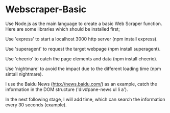 # Webscraper-Basic

Use Node.js as the main language to create a basic Web Scraper function. Here are some libraries which should be installed first;

Use 'express' to start a localhost 3000 http server (npm install express).

Use 'superagent' to request the target webpage (npm install superagent).

Use 'cheerio' to catch the page elements and data (npm install cheerio).

Use 'nightmare' to avoid the impact due to the different loading time (npm sintall nightmare).

I use the Baidu News (http://news.baidu.com/) as an example, catch the information in the DOM structure ('div#pane-news ul li a'). 

In the next following stage, I will add time, which can search the information every 30 seconds (example). 
